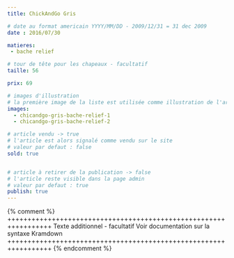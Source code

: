 ```yaml
---
title: ChickAndGo Gris

# date au format americain YYYY/MM/DD - 2009/12/31 = 31 dec 2009
date : 2016/07/30

matieres:
 - bache relief

# tour de tête pour les chapeaux - facultatif
taille: 56

prix: 69

# images d'illustration
# la première image de la liste est utilisée comme illustration de l'article dans les pages de listing.
images:
  - chicandgo-gris-bache-relief-1
  - chicandgo-gris-bache-relief-2

# article vendu -> true
# l'article est alors signalé comme vendu sur le site
# valeur par defaut : false
sold: true


# article à retirer de la publication -> false
# l'article reste visible dans la page admin
# valeur par defaut : true
publish: true
---
```

{% comment %} +++++++++++++++++++++++++++++++++++++++++++++++++++++++++++++++++
              Texte additionnel - facultatif
              Voir documentation sur la syntaxe Kramdown
+++++++++++++++++++++++++++++++++++++++++++++++++++++++++++++++++ {% endcomment %}
